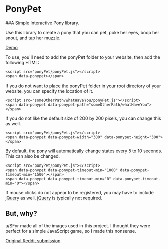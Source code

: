 PonyPet
======

##A Simple Interactive Pony library. 

Use this library to create a pony that you can pet, poke her eyes, boop her snout, and tap her muzzle. 

[Demo](https://cdn.rawgit.com/MrOnosa/PonyPet/master/index.html)

To use, you'll need to add the ponyPet folder to your website, then add the following HTML:

```
<script src="ponyPet/ponyPet.js"></script>
<span data-ponypet></span>
```

If you do not want to place the ponyPet folder in your root directory of your website, 
you can specify the location of it.

```
<script src="someOtherPath/whatHaveYou/ponyPet.js"></script>
<span data-ponypet data-ponypet-path="someOtherPath/whatHaveYou"></span>
```

If you do not like the default size of 200 by 200 pixels, you can change this as well.
```
<script src="ponyPet/ponyPet.js"></script>
<span data-ponypet data-ponypet-width="300" data-ponypet-height="300"></span>
```

By default, the pony will automatically change states every 5 to 10 seconds. This can also be changed.
```
<script src="ponyPet/ponyPet.js"></script>
<span data-ponypet data-ponypet-timeout-min="1000" data-ponypet-timeout-min="1500"></span>
<span data-ponypet data-ponypet-timeout-min="0" data-ponypet-timeout-min="0"></span>
```

If mouse clicks do not appear to be registered, you may have to include [jQuery](https://github.com/jquery/jquery) as well. [jQuery](https://github.com/jquery/jquery) is typically not required.

But, why?
------
u/SFyr made all of the images used in this project. I thought they were perfect for 
a simple JavaScript game, so I made this nonsense. 

[Original Reddit submission](https://www.reddit.com/r/mylittlepony/comments/3dpgvo/i_made_a_handful_of_animated_expressions_for_lyra/)